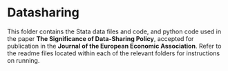 # Datasharing
This folder contains the Stata data files and code, and python code used in the paper **The Significance of Data-Sharing Policy**, accepted for publication in the **Journal of the European Economic Association**. Refer to the readme files located within each of the relevant folders for instructions on running.
